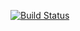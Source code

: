 [![Build Status](https://travis-ci.org/GildasCh/fexpl.svg?branch=master)](https://travis-ci.org/GildasCh/fexpl)
